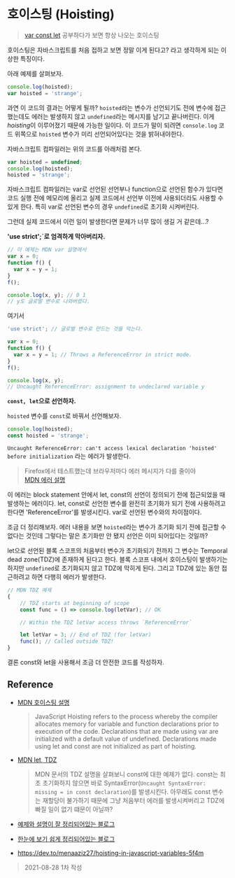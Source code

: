 # 호이스팅 (Hoisting)
> [var const let](https://github.com/kuongee/my-js/blob/kuongee/Frontend/varConstLet.md) 공부하다가 보면 항상 나오는 호이스팅

호이스팅은 자바스크립트를 처음 접하고 보면 정말 이게 된다고? 라고 생각하게 되는 이상한 특징이다.

아래 예제를 살펴보자.
```js
console.log(hoisted);
var hoisted = 'strange';
```
과연 이 코드의 결과는 어떻게 될까?
`hoisted`라는 변수가 선언되기도 전에 변수에 접근했는데도 에러는 발생하지 않고 `undefined`라는 메시지를 남기고 끝나버린다.
이게 *hoisting*이 이루어졌기 때문에 가능한 일이다.
이 코드가 말이 되려면 `console.log` 코드 위쪽으로 `hoisted` 변수가 미리 선언되어있다는 것을 밝혀내야한다.

자바스크립트 컴파일러는 위의 코드를 아래처럼 본다.
```js
var hoisted = undefined;
console.log(hoisted);
hoisted = 'strange';
```

자바스크립트 컴파일러는 var로 선언된 선언부나 function으로 선언된 함수가 있다면 코드 실행 전에 메모리에 올리고 실제 코드에서 선언부 이전에 사용되더라도 사용할 수 있게 한다. 특히 var로 선언된 변수의 경우 `undefined`로 초기화 시켜버린다.

그런데 실제 코드에서 이런 일이 발생한다면 문제가 너무 많이 생길 거 같은데...?

**'use strict';`로 엄격하게 막아버리자.**
```js
// 이 예제는 MDN var 설명에서
var x = 0;
function f() {
  var x = y = 1;
}
f();

console.log(x, y); // 0 1
// y도 글로벌 변수로 나와버렸다.
```
여기서
```js
'use strict'; // 글로벌 변수로 만드는 것을 막는다.

var x = 0;
function f() {
  var x = y = 1; // Throws a ReferenceError in strict mode.
}
f();

console.log(x, y);
// Uncaught ReferenceError: assignment to undeclared variable y
```

**`const, let`으로 선언하자.**

`hoisted` 변수를 `const`로 바꿔서 선언해보자.
```js
console.log(hoisted);
const hoisted = 'strange';
```
`Uncaught ReferenceError: can't access lexical declaration 'hoisted' before initialization` 라는 에러가 발생한다.
> Firefox에서 테스트했는데 브라우저마다 에러 메시지가 다를 줄이야<br>[MDN 에러 설명](https://developer.mozilla.org/ko/docs/Web/JavaScript/Reference/Errors/Cant_access_lexical_declaration_before_init)

이 에러는 block statement 안에서 let, const의 선언이 정의되기 전에 접근되었을 때 발생하는 에러이다. let, const로 선언한 변수를 완전히 초기화가 되기 전에 사용하려고 한다면 'ReferenceError'를 발생시킨다. var로 선언된 변수와의 차이점이다.

조금 더 정리해보자. 에러 내용을 보면 `hoisted`라는 변수가 초기화 되기 전에 접근할 수 없다는 것인데 그렇다는 말은 초기화만 안 됐지 선언은 이미 되어있다는 것일까?

let으로 선언된 블록 스코프의 처음부터 변수가 초기화되기 전까지 그 변수는 Temporal dead zone(TDZ)에 존재하게 된다고 한다. 블록 스코프 내에서 호이스팅이 발생하기는 하지만 `undefined`로 초기화되지 않고 TDZ에 막히게 된다. 그리고 TDZ에 있는 동안 접근하려고 하면 다행히 에러가 발생한다.

```js
// MDN TDZ 예제
{
    // TDZ starts at beginning of scope
    const func = () => console.log(letVar); // OK

    // Within the TDZ letVar access throws `ReferenceError`

    let letVar = 3; // End of TDZ (for letVar)
    func(); // Called outside TDZ!
}
```

결론 const와 let을 사용해서 조금 더 안전한 코드를 작성하자.

## Reference
* [MDN 호이스팅 설명](https://developer.mozilla.org/en-US/docs/Glossary/Hoisting)
  > JavaScript Hoisting refers to the process whereby the compiler allocates memory for variable and function declarations prior to execution of the code. Declarations that are made using var are initialized with a default value of undefined. Declarations made using let and const are not initialized as part of hoisting.

* [MDN let, TDZ](https://developer.mozilla.org/en-US/docs/Web/JavaScript/Reference/Statements/let#temporal_dead_zone_tdz
)
  > MDN 문서의 TDZ 설명을 살펴보니 const에 대한 예제가 없다. const는 최초 초기화하지 않으면 바로 SyntaxError(`Uncaught SyntaxError: missing = in const declaration`)를 발생시킨다. 아무래도 const 변수는 재할당이 불가하기 때문에 그냥 처음부터 에러를 발생시켜버리고 TDZ에 빠질 일이 없기 떄문이 아닐까?

* [예제와 설명이 잘 정리되어있는 블로그](https://gist.github.com/LeoHeo/7c2a2a6dbcf80becaaa1e61e90091e5d)
* [한눈에 보기 쉽게 정리되어있는 블로그](https://junhobaik.github.io/js-let-cont-hoisting/)
* https://dev.to/menaaziz27/hoisting-in-javascript-variables-5f4m

> 2021-08-28 1차 작성